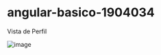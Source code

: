 # angular-basico-1904034

Vista de Perfil

![image](https://user-images.githubusercontent.com/62321351/158079055-f3a28ae9-b24f-47a0-ac80-3eb48bc95a9b.png)

